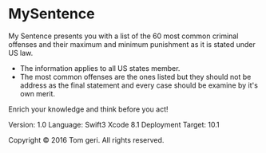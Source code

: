 # MySentence
My Sentence presents you with a list of the 60 most common criminal offenses and their maximum and minimum punishment as it is stated under US law.

- The information applies to all US states member.
- The most common offenses are the ones listed but they should not be address as the final statement and every case should be examine by it's own merit.

Enrich your knowledge and think before you act!


Version: 1.0
Language: Swift3
Xcode 8.1
Deployment Target: 10.1

Copyright © 2016 Tom geri. All rights reserved. 
